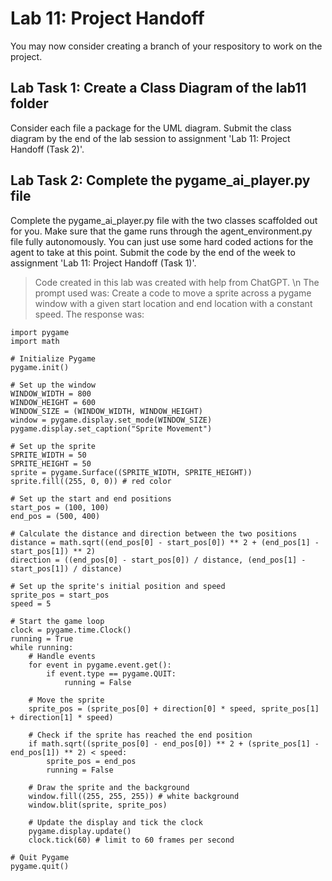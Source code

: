 # Lab 11: Project Handoff
You may now consider creating a branch of your respository to work on the project. 


## Lab Task 1: Create a Class Diagram of the lab11 folder
Consider each file a package for the UML diagram.
Submit the class diagram by the end of the lab session to assignment 'Lab 11: Project Handoff (Task 2)'.

## Lab Task 2: Complete the pygame_ai_player.py file
Complete the pygame_ai_player.py file with the two classes scaffolded out for you.
Make sure that the game runs through the agent_environment.py file fully autonomously.
You can just use some hard coded actions for the agent to take at this point. 
Submit the code by the end of the week to assignment 'Lab 11: Project Handoff (Task 1)'.

> Code created in this lab was created with help from ChatGPT. \n
> The prompt used was:
>     Create a code to move a sprite across a pygame window with a given start location and end location with a constant speed. 
> The response was:
```
import pygame
import math

# Initialize Pygame
pygame.init()

# Set up the window
WINDOW_WIDTH = 800
WINDOW_HEIGHT = 600
WINDOW_SIZE = (WINDOW_WIDTH, WINDOW_HEIGHT)
window = pygame.display.set_mode(WINDOW_SIZE)
pygame.display.set_caption("Sprite Movement")

# Set up the sprite
SPRITE_WIDTH = 50
SPRITE_HEIGHT = 50
sprite = pygame.Surface((SPRITE_WIDTH, SPRITE_HEIGHT))
sprite.fill((255, 0, 0)) # red color

# Set up the start and end positions
start_pos = (100, 100)
end_pos = (500, 400)

# Calculate the distance and direction between the two positions
distance = math.sqrt((end_pos[0] - start_pos[0]) ** 2 + (end_pos[1] - start_pos[1]) ** 2)
direction = ((end_pos[0] - start_pos[0]) / distance, (end_pos[1] - start_pos[1]) / distance)

# Set up the sprite's initial position and speed
sprite_pos = start_pos
speed = 5

# Start the game loop
clock = pygame.time.Clock()
running = True
while running:
    # Handle events
    for event in pygame.event.get():
        if event.type == pygame.QUIT:
            running = False

    # Move the sprite
    sprite_pos = (sprite_pos[0] + direction[0] * speed, sprite_pos[1] + direction[1] * speed)

    # Check if the sprite has reached the end position
    if math.sqrt((sprite_pos[0] - end_pos[0]) ** 2 + (sprite_pos[1] - end_pos[1]) ** 2) < speed:
        sprite_pos = end_pos
        running = False

    # Draw the sprite and the background
    window.fill((255, 255, 255)) # white background
    window.blit(sprite, sprite_pos)

    # Update the display and tick the clock
    pygame.display.update()
    clock.tick(60) # limit to 60 frames per second

# Quit Pygame
pygame.quit()
```
